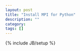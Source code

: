 ```yaml
---
layout: post
title: "Install MPI for Python"
description: ""
category: 
tags: []
---
```

{% include JB/setup %}
